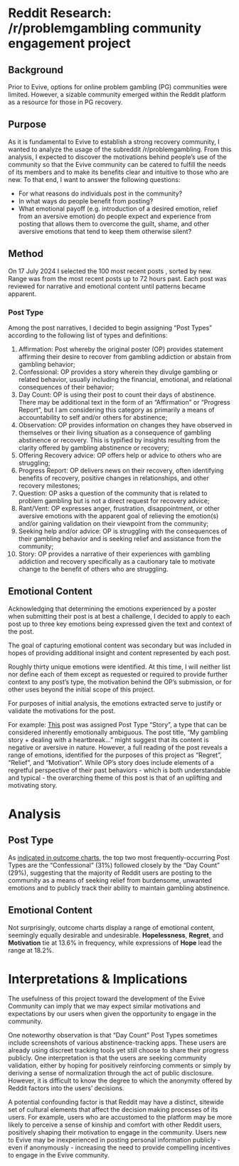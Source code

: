 <h1>Reddit Research: /r/problemgambling community engagement project</h1>

<h2>Background</h2>

Prior to Evive, options for online problem gambling (PG) communities were limited. However, a sizable community emerged within the Reddit platform as a resource for those in PG recovery.

<h2>Purpose</h2>

As it is fundamental to Evive to establish a strong recovery community, I wanted to analyze the usage of the subreddit /r/problemgambling. From this analysis, I expected to discover the motivations behind people’s use of the community so that the Evive community can be catered to fulfill the needs of its members and to make its benefits clear and intuitive to those who are new. To that end, I want to answer the following questions:
* For what reasons do individuals post in the community?
* In what ways do people benefit from posting?
* What emotional payoff (e.g. introduction of a desired emotion, relief from an aversive emotion) do people expect and experience from posting that allows them to overcome the guilt, shame, and other aversive emotions that tend to keep them otherwise silent?

<h2>Method</h2>

On 17 July 2024 I selected the 100 most recent posts , sorted by new. Range was from the most recent posts up to 72 hours past. Each post was reviewed for narrative and emotional content until patterns became apparent.

<h3>Post Type</h3>

Among the post narratives, I decided to begin assigning “Post Types” according to the following list of types and definitions:

1. Affirmation: Post whereby the original poster (OP) provides statement affirming their desire to recover from gambling addiction or abstain from gambling behavior;
1. Confessional: OP provides a story wherein they divulge gambling or related behavior, usually including the financial, emotional, and relational consequences of their behavior;
1. Day Count: OP is using their post to count their days of abstinence. There may be additional text in the form of an “Affirmation” or “Progress Report”, but I am considering this category as primarily a means of accountability to self and/or others for abstinence;
1. Observation: OP provides information on changes they have observed in themselves or their living situation as a consequence of gambling abstinence or recovery. This is typified by insights resulting from the clarity offered by gambling abstinence or recovery;
1. Offering Recovery advice: OP offers help or advice to others who are struggling;
1. Progress Report: OP delivers news on their recovery, often identifying benefits of recovery, positive changes in relationships, and other recovery milestones;
1. Question: OP asks a question of the community that is related to problem gambling but is not a direct request for recovery advice;
1. Rant/Vent: OP expresses anger, frustration, disappointment, or other aversive emotions with the apparent goal of relieving the emotion(s) and/or gaining validation on their viewpoint from the community;
1. Seeking help and/or advice: OP is struggling with the consequences of their gambling behavior and is seeking relief and assistance from the community;
1. Story: OP provides a narrative of their experiences with gambling addiction and recovery specifically as a cautionary tale to motivate change to the benefit of others who are struggling.

<h2>Emotional Content</h2>
Acknowledging that determining the emotions experienced by a poster when submitting their post is at best a challenge, I decided to apply to each post up to three key emotions being expressed given the text and context of the post.

The goal of capturing emotional content was secondary but was included in hopes of providing additional insight and content represented by each post.

Roughly thirty unique emotions were identified. At this time, I will neither list nor define each of them except as requested or required to provide further context to any post’s type, the motivation behind the OP’s submission, or for other uses beyond the initial scope of this project.

For purposes of initial analysis, the emotions extracted serve to justify or validate the motivations for the post.

For example: [This](https://old.reddit.com/r/problemgambling/comments/1e3v496/my_gambling_story_dealing_with_a_heartbreak/) post was assigned Post Type “Story”, a type that can be considered inherently emotionally ambiguous. The post title, “My gambling story + dealing with a heartbreak…” might suggest that its content is negative or aversive in nature. However, a full reading of the post reveals a range of emotions, identified for the purposes of this project as “Regret”, “Relief”, and “Motivation”. While OP’s story does include elements of a regretful perspective of their past behaviors - which is both understandable and typical - the overarching theme of this post is that of an uplifting and motivating story.

<h1>Analysis</h1>

<h2>Post Type</h2>

As [indicated in outcome charts](https://docs.google.com/spreadsheets/d/1opwM-WOR9CYIlIkLm0gMSzwbKo-SXUlmR3jL_ihsIW4/edit?gid=130034604#gid=130034604), the top two most frequently-occurring Post Types are the “Confessional” (31%) followed closely by the “Day Count” (29%), suggesting that the majority of Reddit users are posting to the community as a means of seeking relief from burdensome, unwanted emotions and to publicly track their ability to maintain gambling abstinence.

<h2>Emotional Content</h2>

Not surprisingly, outcome charts display a range of emotional content, seemingly equally desirable and undesirable. **Hopelessness**, **Regret**, and **Motivation** tie at 13.6% in frequency, while expressions of **Hope** lead the range at 18.2%.

<h1>Interpretations & Implications</h2>

The usefulness of this project toward the development of the Evive Community can imply that we may expect similar motivations and expectations by our users when given the opportunity to engage in the community.

One noteworthy observation is that “Day Count” Post Types sometimes include screenshots of various abstinence-tracking apps. These users are already using discreet tracking tools yet still choose to share their progress publicly. One interpretation is that the users are seeking community validation, either by hoping for positively reinforcing comments or simply by deriving a sense of normalization through the act of public disclosure. However, it is difficult to know the degree to which the anonymity offered by Reddit factors into the users’ decisions.

A potential confounding factor is that Reddit may have a distinct, sitewide set of cultural elements that affect the decision making processes of its users. For example, users who are accustomed to the platform may be more likely to perceive a sense of kinship and comfort with other Reddit users, positively shaping their motivation to engage in the community. Users new to Evive may be inexperienced in posting personal information publicly - even if anonymously - increasing the need to provide compelling incentives to engage in the Evive community.
